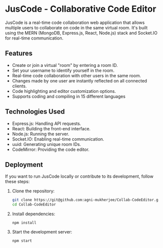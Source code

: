# JusCode - Collaborative Code Editor

JusCode is a real-time code collaboration web application that allows multiple users to collaborate on code in the same virtual room. It's built using the MERN (MongoDB, Express.js, React, Node.js) stack and Socket.IO for real-time communication.


## Features

- Create or join a virtual "room" by entering a room ID.
- Set your username to identify yourself in the room.
- Real-time code collaboration with other users in the same room.
- Changes made by one user are instantly reflected on all connected clients.
- Code highlighting and editor customization options.
- Supports coding and compiling in 15 different languages

## Technologies Used

- Express.js: Handling API requests.
- React: Building the front-end interface.
- Node.js: Running the server.
- Socket.IO: Enabling real-time communication.
- uuid: Generating unique room IDs.
- CodeMirror: Providing the code editor.


## Deployment

If you want to run JusCode locally or contribute to its development, follow these steps:

1. Clone the repository:

   ```bash
   git clone https://git@github.com:agni-mukherjee/Collab-CodeEditor.git
   cd Collab-CodeEditor
   ```
2. Install dependencies:
   ```
   npm install
   ```
3. Start the development server:
   ```
   npm start
   ```
